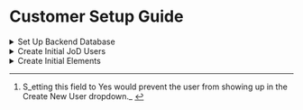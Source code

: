 # Customer Setup Guide

<details>

<summary>Set Up Backend Database</summary>

Set Up Backend Database \<JoD Operations Team>

1. Create customer record in database table "customers"
   1. Organization Is Active = Yes (select)
   2. Customer Name
   3. Customer Logo
   4. Slug
2. Create initial Org Member(s) in the org\_members table
   1. Organization\_ID
   2. Active = "Yes" (string)
   3. Staff Full Name
      1. Staff First Name
      2. Staff Last Name
   4. Member is JoD User = No (select) [_\[note\]_](#user-content-fn-1)[^1]
   5. Work Email (ensure consistency with User record)
   6. Slug = org-name-fname-lname
   7. Position = OPTIONAL
   8. Position Level = OPTIONAL
   9. Everything else can be left blank

_Note: No need to create JoD User(s) via the database - instead they will be created via the Admin interface - see next step._&#x20;

</details>

<details>

<summary>Create Initial JoD Users</summary>

Create Initial JoD Users via the Tables' Admin \<JoD Admin>

Using the super admin's add user tool...&#x20;

![](<.gitbook/assets/Screenshot 2023-01-29 at 4.50.46 PM.png>)

1. Select the desired organization from Organization Name
2. A set of all available Org Members (those that are not already JoD Users) are already populated in the Org Member Full Name field
3. First Name and Last Name fields will auto populate, but may be changed.&#x20;
4. Email should also auto populate (if available in the member's record). This field may be changed.&#x20;

_Note: All fields are required. The Create User button will change to a JoD-purple color when the record is ready to be submitted._&#x20;

<mark style="color:red;">**IMPORTANT NOTES**</mark>&#x20;

If users are having issues with setting up their account:&#x20;

* Have them check their spam folders for the JoD email
  * If possible, inform recipients in advance that emails may go to their spam folder -- they should check there if they do not see it in their inbox. &#x20;
* Also confirm that emails have been sent to the correct (expected) address

</details>

<details>

<summary>Create Initial Elements</summary>

Create Initial Elements via the Tables’ GUI \<Org Admin>

1. Add Org Members (Org Admin)
2. Convert Org Members to JoD Users and Invite them to the Tables Application (via email request to JustOrg Design ONLY)
3. Create initial
   1. Values (optional)&#x20;
   2. Strategies&#x20;
   3. Table(s) – The Org Admin must create the first Table. The Org Admin has the option to set permissions to one or more Tables that will allow such tables to create Tables.

_Note: Only JoD Users can log into the Tables Application and be Sponsors or Conveners_

</details>

[^1]: S_etting this field to Yes would prevent the user from showing up in the Create New User dropdown._&#x20;
